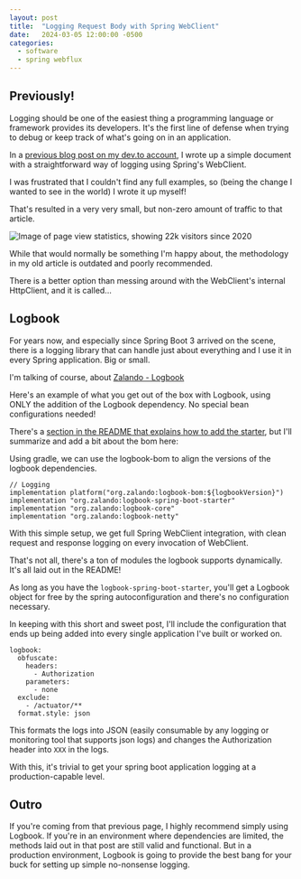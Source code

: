 ```yaml
---
layout: post
title:  "Logging Request Body with Spring WebClient"
date:   2024-03-05 12:00:00 -0500
categories: 
  - software
  - spring webflux
---
```


## Previously!

Logging should be one of the easiest thing a programming language or framework provides its developers. It's the first line of defense when trying to debug or keep track of what's going on in an application.

In a [previous blog post on my dev.to account](https://dev.to/stevenpg/logging-with-spring-webclient-2j6o), I wrote up a simple document with a straightforward way of logging using Spring's WebClient.

I was frustrated that I couldn't find any full examples, so (being the change I wanted to see in the world) I wrote it up myself!

That's resulted in a very very small, but non-zero amount of traffic to that article.

![Image of page view statistics, showing 22k visitors since 2020]({{site.url}}{{site.baseurl}}/assets/3GzdjxY.png)

While that would normally be something I'm happy about, the methodology in my old article is outdated and poorly recommended.

There is a better option than messing around with the WebClient's internal HttpClient, and it is called...

## Logbook

For years now, and especially since Spring Boot 3 arrived on the scene, there is a logging library that can handle just about everything and I use it in every Spring application. Big or small.

I'm talking of course, about [Zalando - Logbook](https://github.com/zalando/logbook)

Here's an example of what you get out of the box with Logbook, using ONLY the addition of the Logbook dependency. No special bean configurations needed!

There's a [section in the README that explains how to add the starter](https://github.com/zalando/logbook?tab=readme-ov-file#spring-boot-starter), but I'll summarize and add a bit about the bom here:

Using gradle, we can use the logbook-bom to align the versions of the logbook dependencies.

    // Logging
    implementation platform("org.zalando:logbook-bom:${logbookVersion}")
    implementation "org.zalando:logbook-spring-boot-starter"
    implementation "org.zalando:logbook-core"
    implementation "org.zalando:logbook-netty"

  With this simple setup, we get full Spring WebClient integration, with clean request and response logging on every invocation of WebClient.

  That's not all, there's a ton of modules the logbook supports dynamically. It's all laid out in the README!

  As long as you have the `logbook-spring-boot-starter`, you'll get a Logbook object for free by the spring autoconfiguration and there's no configuration necessary.

  In keeping with this short and sweet post, I'll include the configuration that ends up being added into every single application I've built or worked on.

    logbook:
      obfuscate:
        headers:
          - Authorization
        parameters:
          - none
      exclude:
        - /actuator/**
      format.style: json

  This formats the logs into JSON (easily consumable by any logging or monitoring tool that supports json logs) and changes the Authorization header into `XXX` in the logs.

  With this, it's trivial to get your spring boot application logging at a production-capable level.

## Outro

If you're coming from that previous page, I highly recommend simply using Logbook. If you're in an environment where dependencies are limited, the methods laid out in that post are still valid and functional. But in a production environment, Logbook is going to provide the best bang for your buck for setting up simple no-nonsense logging.
